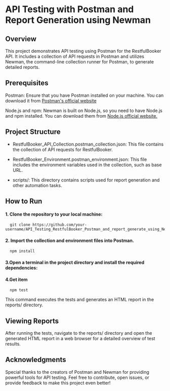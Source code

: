 # API Testing with Postman and Report Generation using Newman

## Overview
This project demonstrates API testing using Postman for the RestfulBooker API. It includes a collection of API requests in Postman and utilizes Newman, the command-line collection runner for Postman, to generate detailed reports.

## Prerequisites
Postman: Ensure that you have Postman installed on your machine. You can download it from [Postman's official website](https://www.postman.com/downloads/)

Node.js and npm: Newman is built on Node.js, so you need to have Node.js and npm installed. You can download them from [Node.js official website.](https://nodejs.org/en)

## Project Structure
- RestfulBooker_API_Collection.postman_collection.json: This file contains the collection of API requests for RestfulBooker.

- RestfulBooker_Environment.postman_environment.json: This file includes the environment variables used in the collection, such as base URL.

- scripts/: This directory contains scripts used for report generation and other automation tasks.

## How to Run

#### 1. Clone the repository to your local machine:

```http
  git clone https://github.com/your-username/API_Testing_RestfulBooker_Postman_and_report_generate_using_Newman.git
```
#### 2. Import the collection and environment files into Postman.

```http
  npm install
```

#### 3.Open a terminal in the project directory and install the required dependencies:

#### 4.Get item

```http
  npm test
```
This command executes the tests and generates an HTML report in the reports/ directory.

## Viewing Reports
After running the tests, navigate to the reports/ directory and open the generated HTML report in a web browser for a detailed overview of test results.

## Acknowledgments
Special thanks to the creators of Postman and Newman for providing powerful tools for API testing.
Feel free to contribute, open issues, or provide feedback to make this project even better!
